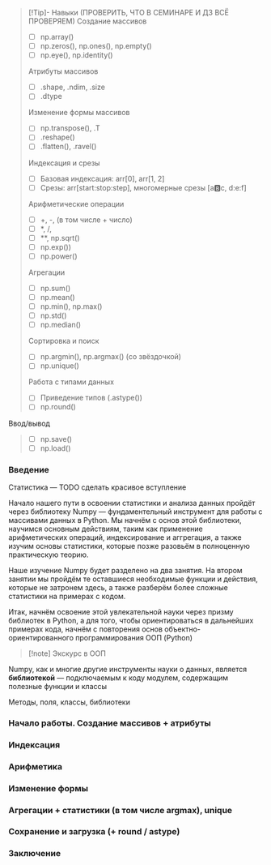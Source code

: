 >[!Tip]- Навыки (ПРОВЕРИТЬ, ЧТО В СЕМИНАРЕ И ДЗ ВСЁ ПРОВЕРЯЕМ)
>Создание массивов
>- [ ] np.array()
>- [ ] np.zeros(), np.ones(), np.empty()
>- [ ] np.eye(), np.identity()
>
>Атрибуты массивов
>- [ ] .shape, .ndim, .size
>- [ ] .dtype
>
>Изменение формы массивов
>- [ ] np.transpose(), .T
>- [ ] .reshape()
>- [ ] .flatten(), .ravel()
> 
>Индексация и срезы
>- [ ] Базовая индексация: arr[0], arr[1, 2]
>- [ ] Срезы: arr[start:stop:step], многомерные срезы [a:b:c, d:e:f]
>
>Арифметические операции
>- [ ] +, -, (в том числе + число)
>- [ ] *, /, 
>- [ ] **, np.sqrt()
>- [ ] np.exp())
>- [ ] np.power()
>
>Агрегации
>- [ ] np.sum()
>- [ ] np.mean()
>- [ ] np.min(), np.max()
>- [ ] np.std()
>- [ ] np.median()
>
>Сортировка и поиск
>- [ ] np.argmin(), np.argmax() (со звёздочкой)
>- [ ] np.unique()
>
>Работа с типами данных
>- [ ] Приведение типов (.astype())
>- [ ] np.round()
>
Ввод/вывод
>- [ ] np.save()
>- [ ] np.load()

### Введение
Статистика — TODO сделать красивое вступление

Начало нашего пути в освоении статистики и анализа данных пройдёт через библиотеку Numpy — фундаментельный инструмент для работы с массивами данных в Python. Мы начнём с основ этой библиотеки, научимся основным действиям, таким как применение арифметических операций, индексирование и аггрегация, а также изучим основы статистики, которые позже разовьём в полноценную практическую теорию. 

Наше изучение Numpy будет разделено на два занятия. На втором занятии мы пройдём те оставшиеся необходимые функции и действия, которые не затронем здесь, а также разберём более сложные статистики на примерах с кодом.

Итак, начнём освоение этой увлекательной науки через призму библиотек в Python, а для того, чтобы ориентироваться в дальнейших примерах кода, начнём с повторения основ объектно-ориентированного программирования ООП (Python)

>[!note]  Экскурс в ООП

Numpy, как и многие другие инструменты науки о данных, является **библиотекой** — подключаемым к коду модулем, содержащим полезные функции и классы





Методы, поля, классы, библиотеки
### Начало работы. Создание массивов + атрибуты

### Индексация

### Арифметика

### Изменение формы

### Агрегации + статистики (в том числе argmax), unique

### Сохранение и загрузка (+ round / astype)

### Заключение
